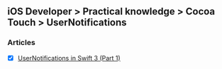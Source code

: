 ## iOS Developer > Practical knowledge > Cocoa Touch > UserNotifications

### Articles
- [x] [UserNotifications in Swift 3 (Part 1)](https://medium.com/yay-its-erica/usernotifications-in-swift-3-part-1-d250e54440c1)


